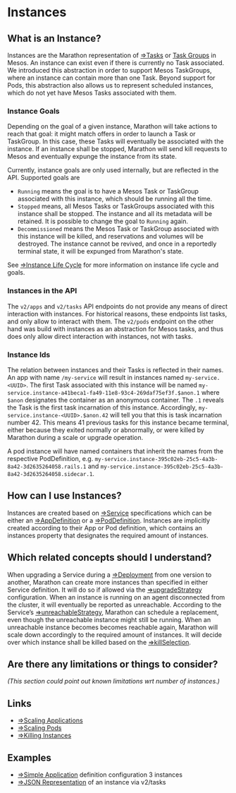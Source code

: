 # Instances

## What is an Instance?
Instances are the Marathon representation of [⇒Tasks](tasks.md) or [Task Groups](task-groups.md) in Mesos. An instance can exist even if there is currently no Task associated. We introduced this abstraction in order to support Mesos TaskGroups, where an instance can contain more than one Task. Beyond support for Pods, this abstraction also allows us to represent scheduled instances, which do not yet have Mesos Tasks associated with them. 

### Instance Goals
Depending on the goal of a given instance, Marathon will take actions to reach that goal: it might match offers in order to launch a Task or TaskGroup. In this case, these Tasks will eventually be associated with the instance. If an instance shall be stopped, Marathon will send kill requests to Mesos and eventually expunge the instance from its state.

Currently, instance goals are only used internally, but are reflected in the API. Supported goals are
* `Running` means the goal is to have a Mesos Task or TaskGroup associated with this instance, which should be running all the time.
* `Stopped` means, all Mesos Tasks or TaskGroups associated with this instance shall be stopped. The instance and all its metadata will be retained. It is possible to change the goal to `Running` again.
* `Decommissioned` means the Mesos Task or TaskGroup associated with this instance will be killed, and reservations and volumes will be destroyed. The instance cannot be revived, and once in a reportedly terminal state, it will be expunged from Marathon's state.

See [⇒Instance Life Cycle](instance-lifecycle.md) for more information on instance life cycle and goals.

### Instances in the API
The `v2/apps` and `v2/tasks` API endpoints do not provide any means of direct interaction with instances. For historical reasons, these endpoints list tasks, and only allow to interact with them. The `v2/pods` endpoint on the other hand was build with instances as an abstraction for Mesos tasks, and thus does only allow direct interaction with instances, not with tasks.

### Instance Ids
The relation between instances and their Tasks is reflected in their names. An app with name `/my-service` will result in instances named `my-service.<UUID>`. The first Task associated with this instance will be named `my-service.instance-a41beca1-fa49-11e8-93c4-269daf75ef3f.$anon.1` where `$anon` designates the container as an anonymous container. The `.1` reveals the Task is the first task incarnation of this instance. Accordingly, `my-service.instance-<UUID>.$anon.42` will tell you that this is task incarnation number 42. This means 41 previous tasks for this instance became terminal, either because they exited normally or abnormally, or were killed by Marathon during a scale or upgrade operation.

A pod instance will have named containers that inherit the names from the respective PodDefinition, e.g. `my-service.instance-395c02eb-25c5-4a3b-8a42-3d2635264058.rails.1` and `my-service.instance-395c02eb-25c5-4a3b-8a42-3d2635264058.sidecar.1`.

## How can I use Instances?
Instances are created based on [⇒Service](services.md) specifications which can be either an [⇒AppDefinition](applications.md) or a [⇒PodDefinition](pods.md). Instances are implicitly created according to their App or Pod definition, which contains an instances property that designates the required amount of instances.

## Which related concepts should I understand?
When upgrading a Service during a [⇒Deployment](deployments.md) from one version to another, Marathon can create more instances than specified in either Service definition. It will do so if allowed via the [⇒upgradeStrategy](upgrade-strategy.md) configuration.
When an instance is running on an agent disconnected from the cluster, it will eventually be reported as unreachable. According to the Service’s [⇒unreachableStrategy](unreachable-strategy.md), Marathon can schedule a replacement, even though the unreachable instance might still be running. When an unreachable instance becomes becomes reachable again, Marathon will scale down accordingly to the required amount of instances. It will decide over which instance shall be killed based on the [⇒killSelection](kill-selection.md).

## Are there any limitations or things to consider?
_(This section could point out known limitations wrt number of instances.)_

## Links
* [⇒Scaling Applications](../tutorials/apps-scaling.md)
* [⇒Scaling Pods](../tutorials/pods-scaling.md)
* [⇒Killing Instances](../tutorials/instance-operations.md#delete-instances)

## Examples
* [⇒Simple Application](examples/app-simple.json) definition configuration 3 instances
* [⇒JSON Representation](examples/app-representation.json) of an instance via v2/tasks
